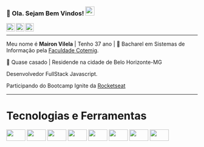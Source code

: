 
### 👋 Ola. Sejam Bem Vindos!  <img src="https://github.com/TheDudeThatCode/TheDudeThatCode/blob/master/Assets/Earth.gif" width="24px">

<a target="_blank" href="https://www.linkedin.com/in/mairon-vilela-3ba1901ba/">
  <img align="left" alt="LinkdeIN" width="22px" src="https://cdn.jsdelivr.net/npm/simple-icons@v3/icons/linkedin.svg" />
</a>
<a target="_blank" href="https://api.whatsapp.com/send?phone=55987205436">
  <img align="left" alt="Whatsapp" width="22px" src="https://cdn.jsdelivr.net/npm/simple-icons@v3/icons/whatsapp.svg" />
</a>
<a target="_blank" href="https://www.instagram.com/mairon.vilela/">
  <img align="left" alt="Instagram" width="22px" src="https://cdn.jsdelivr.net/npm/simple-icons@v3/icons/instagram.svg" />
</a>

</br>

---- 

 Meu nome é **Mairon Vilela** | Tenho 37 ano | 📖 Bacharel em Sistemas de Informação pela [Faculdade Cotemig](https://www.cotemig.com.br/).
 
 🚴 Quase casado | Residende na cidade de Belo Horizonte-MG 
 
 Desenvolvedor FullStack Javascript.

 Participando do Bootcamp Ignite da [Rocketseat](https://rocketseat.com.br/) 
 
 
 
 ---- 
 # Tecnologias e Ferramentas
 <code><img height="30" width="50" src="https://user-images.githubusercontent.com/4884154/123636097-d628fd00-d7f2-11eb-883c-a87cc1157592.png"></code> 
<code><img height="30" width="50" src="https://user-images.githubusercontent.com/4884154/123637280-366c6e80-d7f4-11eb-9875-274511701f08.jpg"></code>
<code><img height="30" width="50" src="https://user-images.githubusercontent.com/4884154/123637328-45ebb780-d7f4-11eb-8188-b27ee0f361c6.png"></code>
<code><img height="30" width="50" src="https://user-images.githubusercontent.com/4884154/123637352-4c7a2f00-d7f4-11eb-9ffb-cfa1b7b536ba.png"></code>
<code><img height="30" width="50" src="https://user-images.githubusercontent.com/4884154/123637400-5a2fb480-d7f4-11eb-94a2-8883cb0bb644.png"></code>
<code><img height="30" width="50" src="https://user-images.githubusercontent.com/4884154/123637415-60259580-d7f4-11eb-9311-a259478498be.png"></code>
<code><img height="30" width="50" src="https://user-images.githubusercontent.com/4884154/123638430-8dbf0e80-d7f5-11eb-8209-cf7623985b77.jpg"></code>
<code><img height="30" width="50" src="https://user-images.githubusercontent.com/4884154/123638516-a4656580-d7f5-11eb-9cc6-17459395832d.jpg"></code>
 





 

